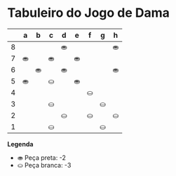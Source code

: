 # Tabuleiro do Jogo de Dama

|   | a | b | c | d | e | f | g | h |
|---|---|---|---|---|---|---|---|---|
| 8 |   |  |   | ⛂ |   |   |   | ⛂ |
| 7 | ⛂|   | ⛂ |   | ⛂ |   |  |   |
| 6 |   |  ⛂ |   | ⛂ |   |  |   | ⛂ |
| 5 | ⛂ |   | ⛀ |   | ⛂|   |   |   |
| 4 |   |    |   |   |   | ⛀ |   |   |
| 3 |   |   | ⛀ |   |   |   | ⛀ |   |
| 2 |   |   |   | ⛀ |   | ⛀ |   | ⛀ |
| 1 |   |   | ⛀ |   |   |   | ⛀ |   |

**Legenda**

- ⛂ Peça preta:  -2
- ⛀ Peça branca: -3